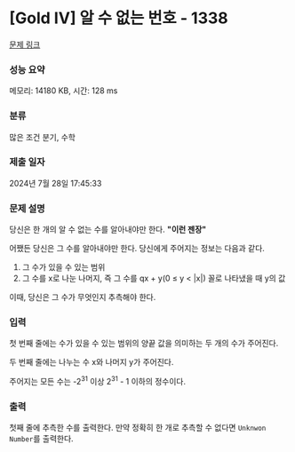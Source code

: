 # [Gold IV] 알 수 없는 번호 - 1338 

[문제 링크](https://www.acmicpc.net/problem/1338) 

### 성능 요약

메모리: 14180 KB, 시간: 128 ms

### 분류

많은 조건 분기, 수학

### 제출 일자

2024년 7월 28일 17:45:33

### 문제 설명

<p>당신은 한 개의 알 수 없는 수를 알아내야만 한다. <strong>"이런 젠장"</strong></p>

<p>어쨌든 당신은 그 수를 알아내야만 한다. 당신에게 주어지는 정보는 다음과 같다.</p>

<ol>
	<li>그 수가 있을 수 있는 범위</li>
	<li>그 수를 x로 나눈 나머지, 즉 그 수를 qx + y(0 ≤ y < |x|) 꼴로 나타냈을 때 y의 값</li>
</ol>

<p>이때, 당신은 그 수가 무엇인지 추측해야 한다.</p>

### 입력 

 <p>첫 번째 줄에는 수가 있을 수 있는 범위의 양끝 값을 의미하는 두 개의 수가 주어진다.</p>

<p>두 번째 줄에는 나누는 수 x와 나머지 y가 주어진다.</p>

<p>주어지는 모든 수는 -2<sup>31</sup> 이상 2<sup>31</sup> - 1 이하의 정수이다.</p>

### 출력 

 <p>첫째 줄에 추측한 수를 출력한다. 만약 정확히 한 개로 추측할 수 없다면 <code>Unknwon Number</code>를 출력한다.</p>

